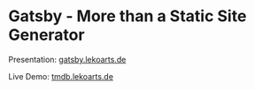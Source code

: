 # Gatsby - More than a Static Site Generator

Presentation: [gatsby.lekoarts.de](https://gatsby.lekoarts.de)

Live Demo: [tmdb.lekoarts.de](https://tmdb.lekoarts.de)